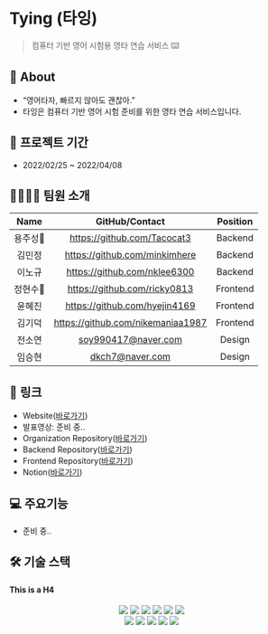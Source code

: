 Tying (타잉)
=============
>컴퓨터 기반 영어 시험용 영타 연습 서비스 ⌨️

## 💭 About
- “영어타자, 빠르지 않아도 괜찮아.”
- 타잉은 컴퓨터 기반 영어 시험 준비를 위한 영타 연습 서비스입니다.

## 📆 프로젝트 기간
- 2022/02/25 ~ 2022/04/08

## 👨‍💻👩‍💻 팀원 소개
|Name|GitHub/Contact|Position|
|:---:|:---:|:---:|
|용주성🔰|https://github.com/Tacocat3|Backend|
|김민정|https://github.com/minkimhere|Backend|
|이노규|https://github.com/nklee6300|Backend|
|정현수🔰|https://github.com/ricky0813|Frontend|
|윤혜진|https://github.com/hyejin4169|Frontend|
|김기덕|https://github.com/nikemaniaa1987|Frontend|
|전소연|soy990417@naver.com|Design|
|임승현|dkch7@naver.com|Design|

## 📌 링크
- Website([바로가기](https://ty-ing.com/))
- 발표영상: 준비 중..
- Organization Repository([바로가기](https://github.com/ty-ing))
- Backend Repository([바로가기](https://github.com/ty-ing/ty-ing_BE))
- Frontend Repository([바로가기](https://github.com/ty-ing/ty-ing_FE))
- Notion([바로가기](https://bit.ly/3K9RDgh))

## 💻 주요기능
- 준비 중..

## 🛠 기술 스택

#### This is a H4

<p align="center">
<img src="https://img.shields.io/badge/javascript-F7DF1E?style=for-the-badge&logo=javascript&logoColor=black">
<img src="https://img.shields.io/badge/html5-E34F26?style=for-the-badge&logo=html5&logoColor=white">
<img src="https://img.shields.io/badge/css-1572B6?style=for-the-badge&logo=css3&logoColor=white">
<img src="https://img.shields.io/badge/react-61DAFB?style=for-the-badge&logo=react&logoColor=black">
<img src="https://img.shields.io/badge/redux-764ABC?style=for-the-badge&logo=react&logoColor=black">
<img src="https://img.shields.io/badge/axios-007CE2?style=for-the-badge&logo=axios&logoColor=white">
</br>
<img src="https://img.shields.io/badge/reactrouterdom-375BD2?style=for-the-badge&logo=reactrouterdom&logoColor=white">
<img src="https://img.shields.io/badge/styledcomponents-181717?style=for-the-badge&logo=styledcomponents&logoColor=white">
<img src="https://img.shields.io/badge/firebase-FFCA28?style=for-the-badge&logo=firebase&logoColor=white">
<img src="https://img.shields.io/badge/amazonaws-232F3E?style=for-the-badge&logo=amazonaws&logoColor=white">
<img src="https://img.shields.io/badge/github-181717?style=for-the-badge&logo=github&logoColor=white">
